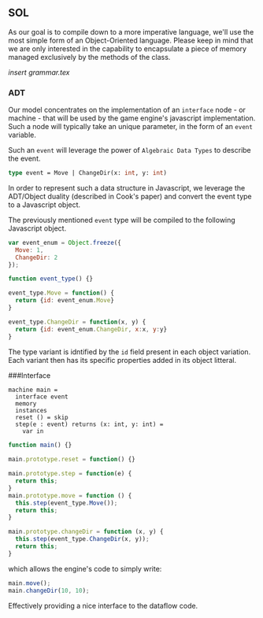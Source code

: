 ## SOL

As our goal is to compile down to a more imperative language,
we'll use the most simple form of an Object-Oriented language.
Please keep in mind that we are only interested in the capability
to encapsulate a piece of memory managed exclusively by the methods
of the class.

_insert grammar.tex_

### ADT

Our model concentrates on the implementation of an `interface` node -
or machine - that will be used by the game engine's javascript implementation.
Such a node will typically take an unique parameter, in the form of an `event` variable.

Such an `event` will leverage the power of `Algebraic Data Types` to describe the event.

```ocaml
type event = Move | ChangeDir(x: int, y: int)
```

In order to represent such a data structure in Javascript, we leverage the ADT/Object duality (described in Cook's paper) and convert the event type to a Javascript object.

The previously mentioned `event` type will be compiled to the following Javascript object.

```javascript
var event_enum = Object.freeze({
  Move: 1,
  ChangeDir: 2
});

function event_type() {}

event_type.Move = function() {
  return {id: event_enum.Move}
}

event_type.ChangeDir = function(x, y) {
  return {id: event_enum.ChangeDir, x:x, y:y}
}

```

The type variant is idntified by the `id` field present in each object variation.
Each variant then has its specific properties added in its object litteral.

###Interface

```
machine main =
  interface event
  memory
  instances
  reset () = skip
  step(e : event) returns (x: int, y: int) =
    var in
```

```javascript
function main() {}
  
main.prototype.reset = function() {}

main.prototype.step = function(e) {
  return this;
}
main.prototype.move = function () {
  this.step(event_type.Move());
  return this;
}

main.prototype.changeDir = function (x, y) {
  this.step(event_type.ChangeDir(x, y));
  return this;
}

```
which allows the engine's code to simply write:

```javascript
main.move();
main.changeDir(10, 10);
```

Effectively providing a nice interface to the dataflow code.